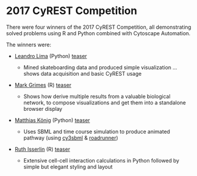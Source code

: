 # 2017 CyREST Competition
There were four winners of the 2017 CyREST Competition, all demonstrating solved problems using R and Python combined with Cytoscape Automation.

The winners were:
* [Leandro Lima](https://github.com/cytoscape/cytoscape-automation/tree/master/for-scripters/challenge-2017/Lima_data_mining_%26_visualization_Python)  (Python)   [teaser](https://www.ime.usp.br/~llima/batb/network.html)
  - Mined skateboarding data and produced simple visualization ... shows data acquisition and basic CyREST usage

* [Mark Grimes](https://github.com/cytoscape/cytoscape-automation/tree/master/for-scripters/challenge-2017/Grimes_CFN_CCCN_R) (R) [teaser](https://github.com/cytoscape/cytoscape-automation/blob/master/for-scripters/R/cyrest-challenge-2017-grimes_R/LINCSRNotebook1.Rmd)
  - Shows how derive multiple results from a valuable biological network, to compose visualizations and get them into a standalone browser display
  
* [Matthias König](https://github.com/cytoscape/cytoscape-automation/tree/master/for-scripters/challenge-2017/Konig_SBML_Time_Course_Python) (Python)  [teaser](https://github.com/cytoscape/cytoscape-automation/tree/master/for-scripters/Python/Konig_SBML_Time_Course_-_2017_CyREST_Challenge/README.md)
  - Uses SBML and time course simulation to produce animated pathway (using [cy3sbml](https://github.com/matthiaskoenig/cy3sbml) & [roadrunner](https://github.com/sys-bio/roadrunner))
  
* [Ruth Isserlin](https://github.com/cytoscape/cytoscape-automation/tree/master/for-scripters/challenge-2017/Isserlin_PPI_network_pipeline_R) (R) [teaser](https://github.com/cytoscape/cytoscape-automation/blob/master/for-scripters/R/cyrest-challenge-2017-isserlin_R/Example_ppi_network_pipeline.Rmd)
  - Extensive cell-cell interaction calculations in Python followed by simple but elegant styling and layout
  
